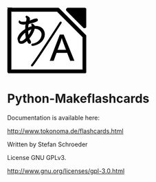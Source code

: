 ![Logo](https://github.com/StefanSchroeder/Python-MakeFlashcards/blob/master/doc/makeflashcards.png)

Python-Makeflashcards
=====================

Documentation is available here:

http://www.tokonoma.de/flashcards.html

Written by Stefan Schroeder

License GNU GPLv3.

http://www.gnu.org/licenses/gpl-3.0.html



